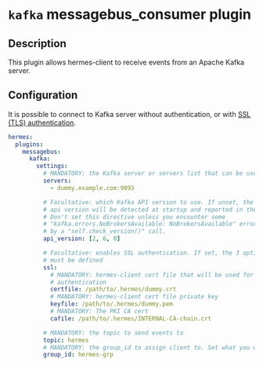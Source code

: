 <!--
Hermes : Change Data Capture (CDC) tool from any source(s) to any target
Copyright (C) 2023 INSA Strasbourg

This file is part of Hermes.

Hermes is free software: you can redistribute it and/or modify
it under the terms of the GNU General Public License as published by
the Free Software Foundation, either version 3 of the License, or
(at your option) any later version.

Hermes is distributed in the hope that it will be useful,
but WITHOUT ANY WARRANTY; without even the implied warranty of
MERCHANTABILITY or FITNESS FOR A PARTICULAR PURPOSE. See the
GNU General Public License for more details.

You should have received a copy of the GNU General Public License
along with Hermes. If not, see <https://www.gnu.org/licenses/>.
-->

# `kafka` messagebus_consumer plugin

## Description

This plugin allows hermes-client to receive events from an Apache Kafka server.

## Configuration

It is possible to connect to Kafka server without authentication, or with [SSL (TLS) authentication](https://kafka.apache.org/documentation/#security_ssl).

```yaml
hermes:
  plugins:
    messagebus:
      kafka:
        settings:
          # MANDATORY: the Kafka server or servers list that can be used
          servers:
            - dummy.example.com:9093

          # Facultative: which Kafka API version to use. If unset, the
          # api version will be detected at startup and reported in the logs.
          # Don't set this directive unless you encounter some
          # "kafka.errors.NoBrokersAvailable: NoBrokersAvailable" errors raised
          # by a "self.check_version()" call.
          api_version: [2, 6, 0]

          # Facultative: enables SSL authentication. If set, the 3 options below
          # must be defined
          ssl:
            # MANDATORY: hermes-client cert file that will be used for
            # authentication
            certfile: /path/to/.hermes/dummy.crt
            # MANDATORY: hermes-client cert file private key
            keyfile: /path/to/.hermes/dummy.pem
            # MANDATORY: The PKI CA cert
            cafile: /path/to/.hermes/INTERNAL-CA-chain.crt

          # MANDATORY: the topic to send events to
          topic: hermes
          # MANDATORY: the group_id to assign client to. Set what you want here.
          group_id: hermes-grp
```
